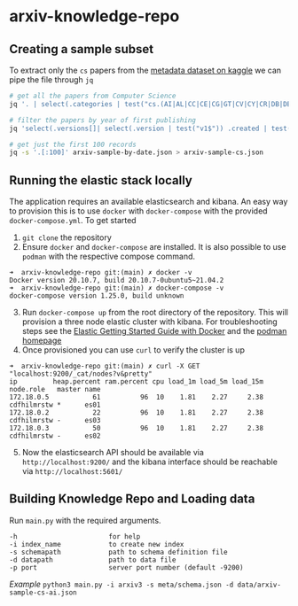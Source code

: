 # arxiv-knowledge-repo

## Creating a sample subset

To extract only the `cs` papers from the [metadata dataset on kaggle](https://www.kaggle.com/Cornell-University/arxiv) we can pipe the file through `jq`
```sh
# get all the papers from Computer Science
jq '. | select(.categories | test("cs.(AI|AL|CC|CE|CG|GT|CV|CY|CR|DB|DB|DL|DM|DC|ET|FL|GL|AR|HC|IR|IT|LO|LG|MS|MA|MM|NI|NE|NA|OS|OH|PF|PL|RO|SI|SE|SD|SC|SY)")) | .' arxiv-metadata-oai-snapshot.json > arxiv-sample.json

# filter the papers by year of first publishing
jq 'select(.versions[]| select(.version | test("v1$")) .created | test("2010|2011|2012|2013|2014|2015|2016|2017|2018|2019|2020|2021")) ' arxiv-sample.json > arxiv-sample-by-date.json

# get just the first 100 records
jq -s '.[:100]' arxiv-sample-by-date.json > arxiv-sample-cs.json
```

## Running the elastic stack locally

The application requires an available elasticsearch and kibana. An easy way to provision this is to use `docker` with `docker-compose` with the provided `docker-compose.yml`. To get started

1. `git clone` the repository
2. Ensure `docker` and `docker-compose` are installed. It is also possible to use `podman` with the respective compose command.
```
➜  arxiv-knowledge-repo git:(main) ✗ docker -v
Docker version 20.10.7, build 20.10.7-0ubuntu5~21.04.2
➜  arxiv-knowledge-repo git:(main) ✗ docker-compose -v
docker-compose version 1.25.0, build unknown
```
3. Run `docker-compose up` from the root directory of the repository. This will provision a three node elastic cluster with kibana. For troubleshooting steps see the [Elastic Getting Started Guide with Docker](https://www.elastic.co/guide/en/elastic-stack-get-started/current/get-started-docker.html) and the [podman homepage](https://podman.io/)
4. Once provisioned you can use `curl` to verify the cluster is up
```
➜  arxiv-knowledge-repo git:(main) ✗ curl -X GET "localhost:9200/_cat/nodes?v&pretty"
ip         heap.percent ram.percent cpu load_1m load_5m load_15m node.role   master name
172.18.0.5           61          96  10    1.81    2.27     2.38 cdfhilmrstw *      es01
172.18.0.2           22          96  10    1.81    2.27     2.38 cdfhilmrstw -      es03
172.18.0.3           50          96  10    1.81    2.27     2.38 cdfhilmrstw -      es02
```
5. Now the elasticsearch API should be available via `http://localhost:9200/` and the kibana interface should be reachable via `http://localhost:5601/`


## Building Knowledge Repo and Loading data

Run `main.py` with the required arguments.

```
-h                       for help
-i index_name            to create new index
-s schemapath            path to schema definition file
-d datapath              path to data file
-p port                  server port number (default -9200)
```

*Example*
`python3 main.py -i arxiv3 -s meta/schema.json -d data/arxiv-sample-cs-ai.json`